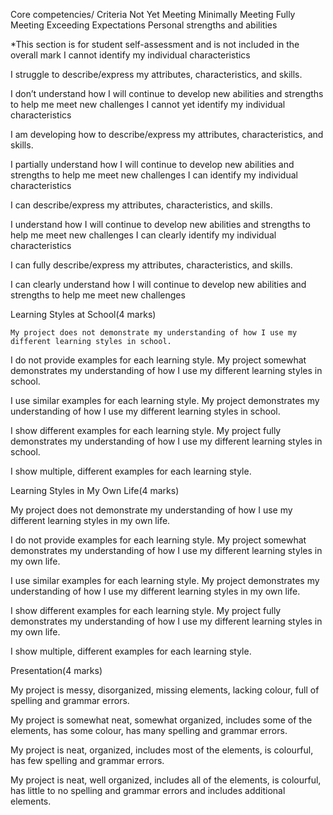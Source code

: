Core competencies/
Criteria	Not Yet Meeting	Minimally Meeting	Fully Meeting	Exceeding Expectations
Personal strengths and abilities

*This section is for student self-assessment and is not included in the overall mark	I cannot identify my individual characteristics

I struggle to describe/express my attributes, characteristics, and skills.

I don’t understand how I will continue to develop new abilities and strengths to help me meet new challenges	I cannot yet identify my individual characteristics

I am developing how to describe/express my attributes, characteristics, and skills.

I partially understand how I will continue to develop new abilities and strengths to help me meet new challenges	I can identify my individual characteristics

I can describe/express my attributes, characteristics, and skills.

I understand how I will continue to develop new abilities and strengths to help me meet new challenges	I can clearly identify my individual characteristics

I can fully describe/express my attributes, characteristics, and skills.

I can clearly understand how I will continue to develop new abilities and strengths to help me meet new challenges

Learning Styles at School(4 marks)

	My project does not demonstrate my understanding of how I use my different learning styles in school. 

I do not provide examples for each learning style.
	My project somewhat demonstrates my understanding of how I use my different learning styles in school. 

I use similar examples for each learning style.	My project demonstrates my understanding of how I use my different learning styles in school.

I show different examples for each learning style.
	My project fully demonstrates my understanding of how I use my different learning styles in school.

I show multiple, different examples for each learning style.

Learning Styles in My Own Life(4 marks)

My project does not demonstrate my understanding of how I use my different learning styles in my own life. 

I do not provide examples for each learning style.
	My project somewhat demonstrates my understanding of how I use my different learning styles in my own life. 

I use similar examples for each learning style.	My project demonstrates my understanding of how I use my different learning styles in my own life.

I show different examples for each learning style.
	My project fully demonstrates my understanding of how I use my different learning styles in my own life.

I show multiple, different examples for each learning style.

Presentation(4 marks)	

My project is messy, disorganized, missing elements, lacking colour, full of spelling and grammar errors.

My project is somewhat neat, somewhat organized, includes some of the elements, has some colour, has many spelling and grammar errors.

My project is neat, organized, includes most of the elements, is colourful, has few spelling and grammar errors.

My project is neat, well organized, includes all of the elements, is colourful, has little to no spelling and grammar errors and includes additional elements.
